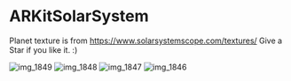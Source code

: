 # ARKitSolarSystem
Planet texture is from https://www.solarsystemscope.com/textures/
Give a Star if you like it.     :)

![img_1849](https://user-images.githubusercontent.com/13007926/39735514-d22fb86a-5230-11e8-902f-03124f4b6915.PNG)
![img_1848](https://user-images.githubusercontent.com/13007926/39735515-d24f7308-5230-11e8-9513-1cf9c5156ad4.PNG)
![img_1847](https://user-images.githubusercontent.com/13007926/39735516-d2668458-5230-11e8-8bdd-e3f892675e54.PNG)
![img_1846](https://user-images.githubusercontent.com/13007926/39735517-d27e16f4-5230-11e8-9924-1a882214ceba.PNG)
